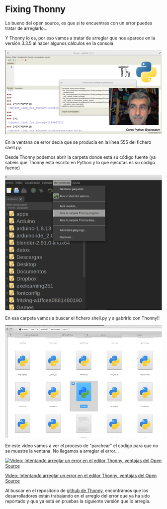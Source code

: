 # Fixing Thonny

Lo bueno del open source, es que si te encuentras con un error puedes tratar de arreglarlo...

Y Thonny lo es, por eso vamos a tratar de arreglar que nos aparece en la versión 3.3.5 al hacer algunos cálculos en la consola

![Error Thonny](./images/errorThonny.png)

En la ventana de error decía que se producía en la línea 555 del fichero shell.py.

Desde Thonny podemos abrir la carpeta donde está su código fuente (ya sabéis que Thonny está escrito en Python y lo que ejecutas es su código fuente)

![Abrir Carpeta Codigo fuente Thonny](./images/AbrirCarpetaCodigoThonny.png)

En esa carpeta vamos a buscar el fichero shell.py y a ¡¡abrirlo con Thonny!!

![Carpeta Código Thonny](./images/CarpetaCodigoThonny.png)


En este vídeo vamos a ver el proceso de "parchear" el código para que no se muestre la ventana. No llegamos a arreglar el error...

[![Vídeo: Intentando arreglar un error en el editor Thonny, ventajas del Open Source](https://img.youtube.com/vi/r-trnNxXmKc/0.jpg)](https://drive.google.com/file/d/1ZX0pWaPgN3Ld3nB4uT7XvD3VW-nr5Xfa/view?usp=sharing)

[Vídeo: Intentando arreglar un error en el editor Thonny, ventajas del Open Source](https://drive.google.com/file/d/1ZX0pWaPgN3Ld3nB4uT7XvD3VW-nr5Xfa/view?usp=sharing)

Al buscar en el repositorio de [github de Thonny](https://github.com/thonny/thonny), encontramos que los desarrolladores están trabajando en el arreglo del error que ya ha sido reportado y que ya está en pruebas la siguiente versión que lo arregla. 